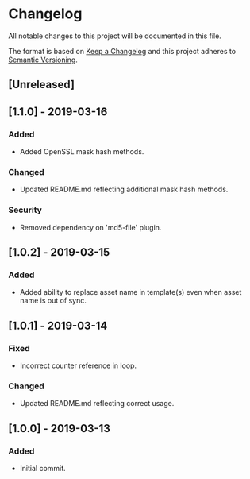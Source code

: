 # Changelog

All notable changes to this project will be documented in this file.

The format is based on [Keep a Changelog](http://keepachangelog.com/en/1.0.0/) and this project adheres to [Semantic Versioning](http://semver.org/spec/v2.0.0.html).

## [Unreleased]

## [1.1.0] - 2019-03-16

### Added
- Added OpenSSL mask hash methods.

### Changed
- Updated README.md reflecting additional mask hash methods.

### Security
- Removed dependency on 'md5-file' plugin.

## [1.0.2] - 2019-03-15

### Added
- Added ability to replace asset name in template(s) even when asset name is out of sync.

## [1.0.1] - 2019-03-14

### Fixed
- Incorrect counter reference in loop.

### Changed
- Updated README.md reflecting correct usage.

## [1.0.0] - 2019-03-13

### Added
- Initial commit.